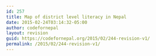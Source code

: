 ```yaml
---
id: 257
title: Map of district level literacy in Nepal
date: 2015-02-24T03:14:32-05:00
author: codefornepal
layout: revision
guid: https://codefornepal.org/2015/02/244-revision-v1/
permalink: /2015/02/244-revision-v1/
---
```

